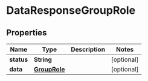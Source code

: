 

# DataResponseGroupRole


## Properties

| Name | Type | Description | Notes |
|------------ | ------------- | ------------- | -------------|
|**status** | **String** |  |  [optional] |
|**data** | [**GroupRole**](GroupRole.md) |  |  [optional] |



